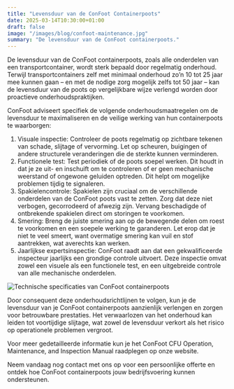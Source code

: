 ```yaml
---
title: "Levensduur van de ConFoot Containerpoots"
date: 2025-03-14T10:30:00+01:00
draft: false
image: "/images/blog/confoot-maintenance.jpg"
summary: "De levensduur van de ConFoot containerpoots."
---
```


De levensduur van de ConFoot containerpoots, zoals alle onderdelen van een transportcontainer, wordt sterk bepaald door regelmatig onderhoud. Terwijl transportcontainers zelf met minimaal onderhoud zo’n 10 tot 25 jaar mee kunnen gaan – en met de nodige zorg mogelijk zelfs tot 50 jaar – kan de levensduur van de poots op vergelijkbare wijze verlengd worden door proactieve onderhoudspraktijken.

ConFoot adviseert specifiek de volgende onderhoudsmaatregelen om de levensduur te maximaliseren en de veilige werking van hun containerpoots te waarborgen:

1.  Visuale inspectie: Controleer de poots regelmatig op zichtbare tekenen van schade, slijtage of vervorming. Let op scheuren, buigingen of andere structurele veranderingen die de sterkte kunnen verminderen.
2.  Functionele test: Test periodiek of de poots soepel werken. Dit houdt in dat je ze uit- en inschuift om te controleren of er geen mechanische weerstand of ongewone geluiden optreden. Dit helpt om mogelijke problemen tijdig te signaleren.
3.  Spakielencontrole: Spakielen zijn cruciaal om de verschillende onderdelen van de ConFoot poots vast te zetten. Zorg dat deze niet verbogen, gecorrodeerd of afwezig zijn. Vervang beschadigde of ontbrekende spakielen direct om storingen te voorkomen.
4.  Smering: Breng de juiste smering aan op de bewegende delen om roest te voorkomen en een soepele werking te garanderen. Let erop dat je niet te veel smeert, want overmatige smering kan vuil en stof aantrekken, wat averechts kan werken.
5.  Jaarlijkse expertsinspectie: ConFoot raadt aan dat een gekwalificeerde inspecteur jaarlijks een grondige controle uitvoert. Deze inspectie omvat zowel een visuele als een functionele test, en een uitgebreide controle van alle mechanische onderdelen.

![Technische specificaties van ConFoot containerpoots](/images/blog/technicka-specifikace-nohy-confott-CF.png)

Door consequent deze onderhoudsrichtlijnen te volgen, kun je de levensduur van je ConFoot containerpoots aanzienlijk verlengen en zorgen voor betrouwbare prestaties. Het verwaarlozen van het onderhoud kan leiden tot voortijdige slijtage, wat zowel de levensduur verkort als het risico op operationele problemen vergroot.

Voor meer gedetailleerde informatie kun je het ConFoot CFU Operation, Maintenance, and Inspection Manual raadplegen op onze website.

Neem vandaag nog contact met ons op voor een persoonlijke offerte en ontdek hoe ConFoot containerpoots jouw bedrijfsvoering kunnen ondersteunen.